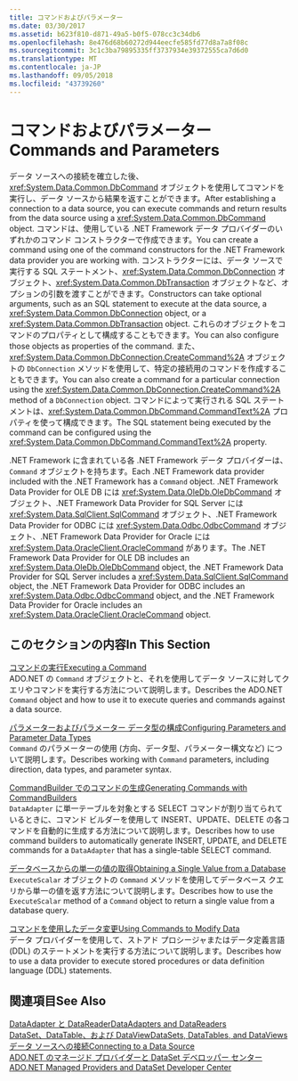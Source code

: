 ```yaml
---
title: コマンドおよびパラメーター
ms.date: 03/30/2017
ms.assetid: b623f810-d871-49a5-b0f5-078cc3c34db6
ms.openlocfilehash: 8e476d68b60272d944eecfe585fd77d8a7a8f08c
ms.sourcegitcommit: 3c1c3ba79895335ff3737934e39372555ca7d6d0
ms.translationtype: MT
ms.contentlocale: ja-JP
ms.lasthandoff: 09/05/2018
ms.locfileid: "43739260"
---
```

# <a name="commands-and-parameters"></a><span data-ttu-id="25504-102">コマンドおよびパラメーター</span><span class="sxs-lookup"><span data-stu-id="25504-102">Commands and Parameters</span></span>
<span data-ttu-id="25504-103">データ ソースへの接続を確立した後、<xref:System.Data.Common.DbCommand> オブジェクトを使用してコマンドを実行し、データ ソースから結果を返すことができます。</span><span class="sxs-lookup"><span data-stu-id="25504-103">After establishing a connection to a data source, you can execute commands and return results from the data source using a <xref:System.Data.Common.DbCommand> object.</span></span> <span data-ttu-id="25504-104">コマンドは、使用している .NET Framework データ プロバイダーのいずれかのコマンド コンストラクターで作成できます。</span><span class="sxs-lookup"><span data-stu-id="25504-104">You can create a command using one of the command constructors for the .NET Framework data provider you are working with.</span></span> <span data-ttu-id="25504-105">コンストラクターには、データ ソースで実行する SQL ステートメント、<xref:System.Data.Common.DbConnection> オブジェクト、<xref:System.Data.Common.DbTransaction> オブジェクトなど、オプションの引数を渡すことができます。</span><span class="sxs-lookup"><span data-stu-id="25504-105">Constructors can take optional arguments, such as an SQL statement to execute at the data source, a <xref:System.Data.Common.DbConnection> object, or a <xref:System.Data.Common.DbTransaction> object.</span></span> <span data-ttu-id="25504-106">これらのオブジェクトをコマンドのプロパティとして構成することもできます。</span><span class="sxs-lookup"><span data-stu-id="25504-106">You can also configure those objects as properties of the command.</span></span> <span data-ttu-id="25504-107">また、<xref:System.Data.Common.DbConnection.CreateCommand%2A> オブジェクトの `DbConnection` メソッドを使用して、特定の接続用のコマンドを作成することもできます。</span><span class="sxs-lookup"><span data-stu-id="25504-107">You can also create a command for a particular connection using the <xref:System.Data.Common.DbConnection.CreateCommand%2A> method of a `DbConnection` object.</span></span> <span data-ttu-id="25504-108">コマンドによって実行される SQL ステートメントは、<xref:System.Data.Common.DbCommand.CommandText%2A> プロパティを使って構成できます。</span><span class="sxs-lookup"><span data-stu-id="25504-108">The SQL statement being executed by the command can be configured using the <xref:System.Data.Common.DbCommand.CommandText%2A> property.</span></span>  
  
 <span data-ttu-id="25504-109">.NET Framework に含まれている各 .NET Framework データ プロバイダーは、`Command` オブジェクトを持ちます。</span><span class="sxs-lookup"><span data-stu-id="25504-109">Each .NET Framework data provider included with the .NET Framework has a `Command` object.</span></span> <span data-ttu-id="25504-110">.NET Framework Data Provider for OLE DB には <xref:System.Data.OleDb.OleDbCommand> オブジェクト、.NET Framework Data Provider for SQL Server には <xref:System.Data.SqlClient.SqlCommand> オブジェクト、.NET Framework Data Provider for ODBC には <xref:System.Data.Odbc.OdbcCommand> オブジェクト、.NET Framework Data Provider for Oracle には <xref:System.Data.OracleClient.OracleCommand> があります。</span><span class="sxs-lookup"><span data-stu-id="25504-110">The .NET Framework Data Provider for OLE DB includes an <xref:System.Data.OleDb.OleDbCommand> object, the .NET Framework Data Provider for SQL Server includes a <xref:System.Data.SqlClient.SqlCommand> object, the .NET Framework Data Provider for ODBC includes an <xref:System.Data.Odbc.OdbcCommand> object, and the .NET Framework Data Provider for Oracle includes an <xref:System.Data.OracleClient.OracleCommand> object.</span></span>  
  
## <a name="in-this-section"></a><span data-ttu-id="25504-111">このセクションの内容</span><span class="sxs-lookup"><span data-stu-id="25504-111">In This Section</span></span>  
 [<span data-ttu-id="25504-112">コマンドの実行</span><span class="sxs-lookup"><span data-stu-id="25504-112">Executing a Command</span></span>](../../../../docs/framework/data/adonet/executing-a-command.md)  
 <span data-ttu-id="25504-113">ADO.NET の `Command` オブジェクトと、それを使用してデータ ソースに対してクエリやコマンドを実行する方法について説明します。</span><span class="sxs-lookup"><span data-stu-id="25504-113">Describes the ADO.NET `Command` object and how to use it to execute queries and commands against a data source.</span></span>  
  
 [<span data-ttu-id="25504-114">パラメーターおよびパラメーター データ型の構成</span><span class="sxs-lookup"><span data-stu-id="25504-114">Configuring Parameters and Parameter Data Types</span></span>](../../../../docs/framework/data/adonet/configuring-parameters-and-parameter-data-types.md)  
 <span data-ttu-id="25504-115">`Command` のパラメーターの使用 (方向、データ型、パラメーター構文など) について説明します。</span><span class="sxs-lookup"><span data-stu-id="25504-115">Describes working with `Command` parameters, including direction, data types, and parameter syntax.</span></span>  
  
 [<span data-ttu-id="25504-116">CommandBuilder でのコマンドの生成</span><span class="sxs-lookup"><span data-stu-id="25504-116">Generating Commands with CommandBuilders</span></span>](../../../../docs/framework/data/adonet/generating-commands-with-commandbuilders.md)  
 <span data-ttu-id="25504-117">`DataAdapter` に単一テーブルを対象とする SELECT コマンドが割り当てられているときに、コマンド ビルダーを使用して INSERT、UPDATE、DELETE の各コマンドを自動的に生成する方法について説明します。</span><span class="sxs-lookup"><span data-stu-id="25504-117">Describes how to use command builders to automatically generate INSERT, UPDATE, and DELETE commands for a `DataAdapter` that has a single-table SELECT command.</span></span>  
  
 [<span data-ttu-id="25504-118">データベースからの単一の値の取得</span><span class="sxs-lookup"><span data-stu-id="25504-118">Obtaining a Single Value from a Database</span></span>](../../../../docs/framework/data/adonet/obtaining-a-single-value-from-a-database.md)  
 <span data-ttu-id="25504-119">`ExecuteScalar` オブジェクトの `Command` メソッドを使用してデータベース クエリから単一の値を返す方法について説明します。</span><span class="sxs-lookup"><span data-stu-id="25504-119">Describes how to use the `ExecuteScalar` method of a `Command` object to return a single value from a database query.</span></span>  
  
 [<span data-ttu-id="25504-120">コマンドを使用したデータ変更</span><span class="sxs-lookup"><span data-stu-id="25504-120">Using Commands to Modify Data</span></span>](../../../../docs/framework/data/adonet/using-commands-to-modify-data.md)  
 <span data-ttu-id="25504-121">データ プロバイダーを使用して、ストアド プロシージャまたはデータ定義言語 (DDL) のステートメントを実行する方法について説明します。</span><span class="sxs-lookup"><span data-stu-id="25504-121">Describes how to use a data provider to execute stored procedures or data definition language (DDL) statements.</span></span>  
  
## <a name="see-also"></a><span data-ttu-id="25504-122">関連項目</span><span class="sxs-lookup"><span data-stu-id="25504-122">See Also</span></span>  
 [<span data-ttu-id="25504-123">DataAdapter と DataReader</span><span class="sxs-lookup"><span data-stu-id="25504-123">DataAdapters and DataReaders</span></span>](../../../../docs/framework/data/adonet/dataadapters-and-datareaders.md)  
 [<span data-ttu-id="25504-124">DataSet、DataTable、および DataView</span><span class="sxs-lookup"><span data-stu-id="25504-124">DataSets, DataTables, and DataViews</span></span>](../../../../docs/framework/data/adonet/dataset-datatable-dataview/index.md)  
 [<span data-ttu-id="25504-125">データ ソースへの接続</span><span class="sxs-lookup"><span data-stu-id="25504-125">Connecting to a Data Source</span></span>](../../../../docs/framework/data/adonet/connecting-to-a-data-source.md)  
 [<span data-ttu-id="25504-126">ADO.NET のマネージド プロバイダーと DataSet デベロッパー センター</span><span class="sxs-lookup"><span data-stu-id="25504-126">ADO.NET Managed Providers and DataSet Developer Center</span></span>](https://go.microsoft.com/fwlink/?LinkId=217917)
